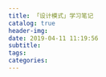 ```yaml
---
title: 「设计模式」学习笔记
catalog: true
header-img:
date: 2019-04-11 11:19:56
subtitle:
tags:
categories:
---
```

